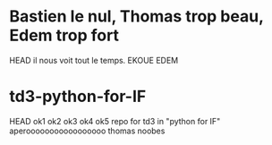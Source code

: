 # Bastien le nul, Thomas trop beau, Edem trop fort
HEAD
il nous voit tout le temps. EKOUE EDEM  
# td3-python-for-IF
HEAD
ok1
ok2
ok3
ok4
ok5
repo for td3 in "python for IF"
aperooooooooooooooooo thomas noobes

